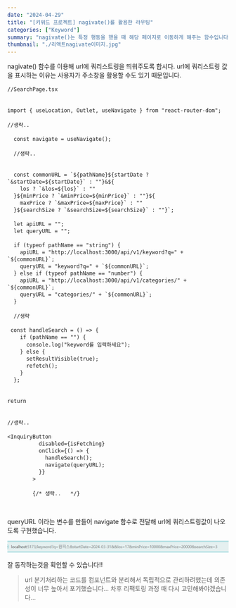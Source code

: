 ```yaml
---
date: "2024-04-29"
title: "[키워드 프로젝트] nagivate()를 활용한 라우팅"
categories: ["Keyword"]
summary: "nagivate()는 특정 행동을 했을 때 해당 페이지로 이동하게 해주는 함수입니다. "
thumbnail: "./리액트nagivate이미지.jpg"
---
```


nagivate() 함수를 이용해 url에 쿼리스트링을 띄워주도록 합시다.
url에 쿼리스트링 값을 표시하는 이유는 사용자가 주소창을 활용할 수도 있기 때문입니다.

```tsx
//SearchPage.tsx


import { useLocation, Outlet, useNavigate } from "react-router-dom";

//생략..

  const navigate = useNavigate();

  //생략..


  const commonURL = `${pathName}${startDate ? `&startDate=${startDate}` : ""}&${
    los ? `&los=${los}` : ""
  }${minPrice ? `&minPrice=${minPrice}` : ""}${
    maxPrice ? `&maxPrice=${maxPrice}` : ""
  }${searchSize ? `&searchSize=${searchSize}` : ""}`;

  let apiURL = "";
  let queryURL = "";

  if (typeof pathName == "string") {
    apiURL = "http://localhost:3000/api/v1/keyword?q=" + `${commonURL}`;
    queryURL = "keyword?q=" + `${commonURL}`;
  } else if (typeof pathName == "number") {
    apiURL = "http://localhost:3000/api/v1/categories/" + `${commonURL}`;
    queryURL = "categories/" + `${commonURL}`;
  }

  //생략

 const handleSearch = () => {
    if (pathName == "") {
      console.log("keyword를 입력하세요");
    } else {
      setResultVisible(true);
      refetch();
    }
  };


return


//생략..

<InquiryButton
          disabled={isFetching}
          onClick={() => {
            handleSearch();
            navigate(queryURL);
          }}
        >

        {/* 생략..   */}



```

queryURL 이라는 변수를 만들어 navigate 함수로 전달해 url에 쿼리스트링값이 나오도록 구현했습니다.

![alt text](image-60.png)

잘 동작하는것을 확인할 수 있습니다!!

> url 분기처리하는 코드를 컴포넌트와 분리해서 독립적으로 관리하려했는데 의존성이 너무 높아서 포기했습니다... 차후 리팩토링 과정 때 다시 고민해봐야겠습니다...
